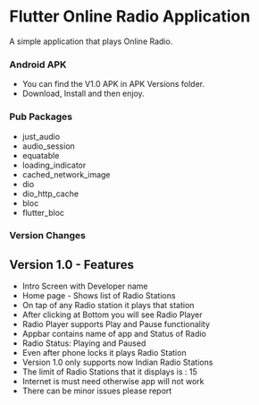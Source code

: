 # Flutter Online Radio Application
A simple application that plays Online Radio.

### Android APK
* You can find the V1.0 APK in APK Versions folder.
* Download, Install and then enjoy.

### Pub Packages
* just_audio
* audio_session
* equatable
* loading_indicator
* cached_network_image
* dio
* dio_http_cache
* bloc
* flutter_bloc

### Version Changes
## Version 1.0 - Features
* Intro Screen with Developer name
* Home page - Shows list of Radio Stations
* On tap of any Radio station it plays that station
* After clicking at Bottom you will see Radio Player 
* Radio Player supports Play and Pause functionality
* Appbar contains name of app and Status of Radio
* Radio Status: Playing and Paused
* Even after phone locks it plays Radio Station
* Version 1.0 only supports now Indian Radio Stations
* The limit of Radio Stations that it displays is : 15
* Internet is must need otherwise app will not work
* There can be minor issues please report
